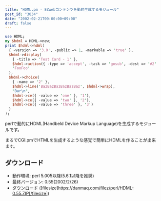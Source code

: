 ```yaml
---
title: "HDML.pm - EZwebコンテンツを動的生成するモジュール"
post_id: "3034"
date: "2002-02-21T00:00:00+09:00"
draft: false
---
```


```Perl
use HDML;
my $hdml = HDML->new;
print $hdml->hdml(
　{ -version => '3.0', -public => 1, -markable => 'true' },
　$hdml->display(
　　{ -title => 'Test Card - 1' },
　　$hdml->action({ -type => 'accept', -task => 'gosub', -dest => '#2' }),
　　'FooFoo'
　),
　$hdml->choice(
　　{ -name => '2' },
　　$hdml->line('BazBazBazBazBazBaz', $hdml->wrap),
　　"Bar\n",
　　$hdml->ce({ -value => 'one' }, '1'),
　　$hdml->ce({ -value => 'two' }, '2'),
　　$hdml->ce({ -value => 'three' }, '3')
　)
);
```

perlで動的にHDML(Handbeld Device Markup Language)を生成するモジュールです。

まるでCGI.pmでHTMLを生成するような感覚で簡単にHDMLを作ることが出来ます。

## ダウンロード


  * 動作環境: perl 5.005以降(5.6.1以降を推奨)
  * 最終バージョン: 0.55(2002/2/26)
  * [ダウンロード](/filez/perl/HDML-0.55.ZIP) ([filesize]https://danmaq.com/filez/perl/HDML-0.55.ZIP[/filesize])
